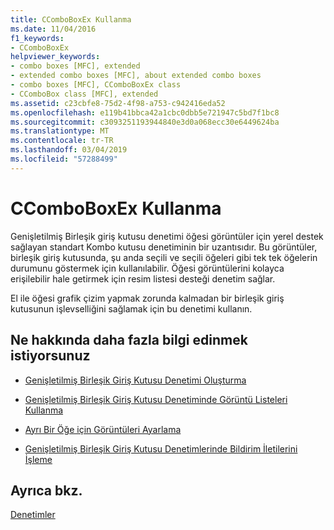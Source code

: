 ```yaml
---
title: CComboBoxEx Kullanma
ms.date: 11/04/2016
f1_keywords:
- CComboBoxEx
helpviewer_keywords:
- combo boxes [MFC], extended
- extended combo boxes [MFC], about extended combo boxes
- combo boxes [MFC], CComboBoxEx class
- CComboBox class [MFC], extended
ms.assetid: c23cbfe8-75d2-4f98-a753-c942416eda52
ms.openlocfilehash: e119b41bbca42a1cbc0dbb5e721947c5bd7f1bc8
ms.sourcegitcommit: c3093251193944840e3d0a068ecc30e6449624ba
ms.translationtype: MT
ms.contentlocale: tr-TR
ms.lasthandoff: 03/04/2019
ms.locfileid: "57288499"
---
```

# <a name="using-ccomboboxex"></a>CComboBoxEx Kullanma

Genişletilmiş Birleşik giriş kutusu denetimi öğesi görüntüler için yerel destek sağlayan standart Kombo kutusu denetiminin bir uzantısıdır. Bu görüntüler, birleşik giriş kutusunda, şu anda seçili ve seçili öğeleri gibi tek tek öğelerin durumunu göstermek için kullanılabilir. Öğesi görüntülerini kolayca erişilebilir hale getirmek için resim listesi desteği denetim sağlar.

El ile öğesi grafik çizim yapmak zorunda kalmadan bir birleşik giriş kutusunun işlevselliğini sağlamak için bu denetimi kullanın.

## <a name="what-do-you-want-to-know-more-about"></a>Ne hakkında daha fazla bilgi edinmek istiyorsunuz

- [Genişletilmiş Birleşik Giriş Kutusu Denetimi Oluşturma](../mfc/creating-an-extended-combo-box-control.md)

- [Genişletilmiş Birleşik Giriş Kutusu Denetiminde Görüntü Listeleri Kullanma](../mfc/using-image-lists-in-an-extended-combo-box-control.md)

- [Ayrı Bir Öğe için Görüntüleri Ayarlama](../mfc/setting-the-images-for-an-individual-item.md)

- [Genişletilmiş Birleşik Giriş Kutusu Denetimlerinde Bildirim İletilerini İşleme](../mfc/processing-notification-messages-in-extended-combo-box-controls.md)

## <a name="see-also"></a>Ayrıca bkz.

[Denetimler](../mfc/controls-mfc.md)
